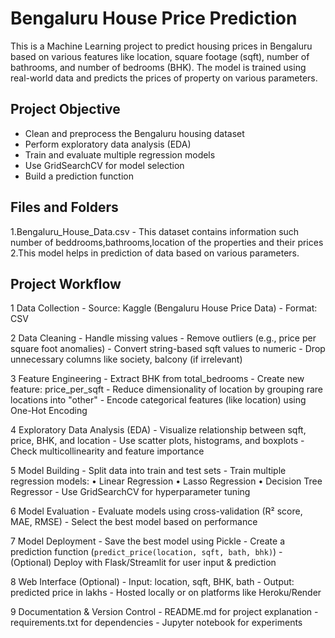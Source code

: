 #  Bengaluru House Price Prediction

This is a Machine Learning project to predict housing prices in Bengaluru based on various features like location, square footage (sqft), number of bathrooms, and number of bedrooms (BHK). The model is trained using real-world data and predicts the prices of property on various parameters.

##  Project Objective

- Clean and preprocess the Bengaluru housing dataset
- Perform exploratory data analysis (EDA)
- Train and evaluate multiple regression models
- Use GridSearchCV for model selection
- Build a prediction function

##  Files and Folders

1.Bengaluru_House_Data.csv - This dataset contains information such number of beddrooms,bathrooms,location of the properties and their prices
2.This model helps in prediction of data based on various parameters.

## Project Workflow
1️  Data Collection
    - Source: Kaggle (Bengaluru House Price Data)
    - Format: CSV

2️  Data Cleaning
    - Handle missing values
    - Remove outliers (e.g., price per square foot anomalies)
    - Convert string-based sqft values to numeric
    - Drop unnecessary columns like society, balcony (if irrelevant)

3️  Feature Engineering
    - Extract BHK from total_bedrooms
    - Create new feature: price_per_sqft
    - Reduce dimensionality of location by grouping rare locations into "other"
    - Encode categorical features (like location) using One-Hot Encoding

4️  Exploratory Data Analysis (EDA)
    - Visualize relationship between sqft, price, BHK, and location
    - Use scatter plots, histograms, and boxplots
    - Check multicollinearity and feature importance

5️  Model Building
    - Split data into train and test sets
    - Train multiple regression models:
        • Linear Regression
        • Lasso Regression
        • Decision Tree Regressor
    - Use GridSearchCV for hyperparameter tuning

6️  Model Evaluation
    - Evaluate models using cross-validation (R² score, MAE, RMSE)
    - Select the best model based on performance

7️  Model Deployment
    - Save the best model using Pickle
    - Create a prediction function (`predict_price(location, sqft, bath, bhk)`)
    - (Optional) Deploy with Flask/Streamlit for user input & prediction

8️  Web Interface (Optional)
    - Input: location, sqft, BHK, bath
    - Output: predicted price in lakhs
    - Hosted locally or on platforms like Heroku/Render

9  Documentation & Version Control
    - README.md for project explanation
    - requirements.txt for dependencies
    - Jupyter notebook for experiments
